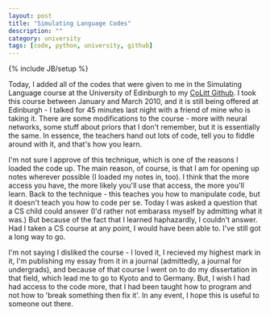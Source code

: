 ```yaml
---
layout: post
title: "Simulating Language Codes"
description: ""
category: university
tags: [code, python, university, github]
---
```

{% include JB/setup %}

Today, I added all of the codes that were given to me in the Simulating
Language course at the University of Edinburgh to my [CoLitt
Github](https://github.com/RichardLitt/CoLitt/tree/master/Simulating%20Language).
I took this course between January and March 2010, and it is still being
offered at Edinburgh - I talked for 45 minutes last night with a friend
of mine who is taking it. There are some modifications to the course -
more with neural networks, some stuff about priors that I don't
remember, but it is essentially the same. In essence, the teachers hand
out lots of code, tell you to fiddle around with it, and that's how you
learn.

I'm not sure I approve of this technique, which is one of the reasons I
loaded the code up. The main reason, of course, is that I am for opening
up notes wherever possible (I loaded my notes in, too). I think that the
more access you have, the more likely you'll use that access, the more
you'll learn. Back to the technique - this teaches you how to manipulate
code, but it doesn't teach you how to code per se. Today I was asked a
question that a CS child could answer (I'd rather not embarass myself by
admitting what it was.) But because of the fact that I learned
haphazardly, I couldn't answer. Had I taken a CS course at any point, I
would have been able to. I've still got a long way to go. 

I'm not saying I disliked the course - I loved it, I recieved my highest
mark in it, I'm publishing my essay from it in a journal (admittedly, a
journal for undergrads), and because of that course I went on to do my
dissertation in that field, which lead me to go to Kyoto and to Germany.
But, I wish I had had access to the code more, that I had been taught
how to program and not how to 'break something then fix it'. In any
event, I hope this is useful to someone out there. 
